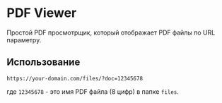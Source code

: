 # PDF Viewer

Простой PDF просмотрщик, который отображает PDF файлы по URL параметру.

## Использование

```
https://your-domain.com/files/?doc=12345678
```

где `12345678` - это имя PDF файла (8 цифр) в папке `files`. 